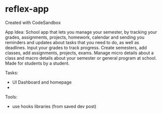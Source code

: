 # reflex-app

Created with CodeSandbox

App Idea:
School app that lets you manage your semester, by tracking your grades, assignments, projects, homework, calendar and sending you reminders and updates about tasks that you need to do, as well as deadlines. Input your grades to track progress. Create semesters, add classes, add assignments, projects, exams. Manage micro details about a class and macro details about your semester or general program at school. Made for students by a student.

Tasks:

- UI Dashboard and homepage
-

Tools:

- use hooks libraries (from saved dev post)

